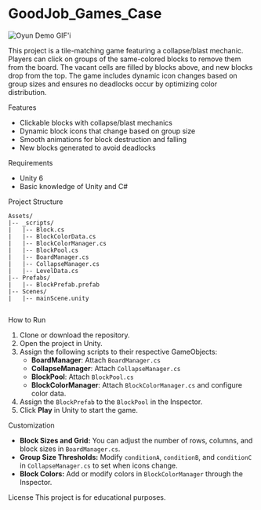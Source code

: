 # GoodJob_Games_Case


![Oyun Demo GIF'i](gif2.gif)



This project is a tile-matching game featuring a collapse/blast mechanic. Players can click on groups of the same-colored blocks to remove them from the board. The vacant cells are filled by blocks above, and new blocks drop from the top. The game includes dynamic icon changes based on group sizes and ensures no deadlocks occur by optimizing color distribution.

Features
- Clickable blocks with collapse/blast mechanics
- Dynamic block icons that change based on group size
- Smooth animations for block destruction and falling
- New blocks generated to avoid deadlocks

Requirements
- Unity 6 
- Basic knowledge of Unity and C#

 Project Structure

```
Assets/
|-- _scripts/
|   |-- Block.cs
|   |-- BlockColorData.cs
|   |-- BlockColorManager.cs
|   |-- BlockPool.cs
|   |-- BoardManager.cs
|   |-- CollapseManager.cs
|   |-- LevelData.cs
|-- Prefabs/
|   |-- BlockPrefab.prefab
|-- Scenes/
|   |-- mainScene.unity
    
```

How to Run
1. Clone or download the repository.
2. Open the project in Unity.
3. Assign the following scripts to their respective GameObjects:
   - **BoardManager**: Attach `BoardManager.cs`
   - **CollapseManager**: Attach `CollapseManager.cs`
   - **BlockPool**: Attach `BlockPool.cs`
   - **BlockColorManager**: Attach `BlockColorManager.cs` and configure color data.
4. Assign the `BlockPrefab` to the `BlockPool` in the Inspector.
5. Click **Play** in Unity to start the game.

Customization
- **Block Sizes and Grid:** You can adjust the number of rows, columns, and block sizes in `BoardManager.cs`.
- **Group Size Thresholds:** Modify `conditionA`, `conditionB`, and `conditionC` in `CollapseManager.cs` to set when icons change.
- **Block Colors:** Add or modify colors in `BlockColorManager` through the Inspector.



License
This project is for educational purposes.

